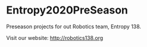 # Entropy2020PreSeason
Preseason projects for out Robotics team, Entropy 138.

Visit our website: http://robotics138.org
